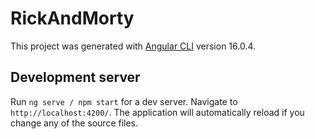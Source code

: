 # RickAndMorty

This project was generated with [Angular CLI](https://github.com/angular/angular-cli) version 16.0.4.

## Development server

Run `ng serve / npm start` for a dev server. Navigate to `http://localhost:4200/`. The application will automatically reload if you change any of the source files.

